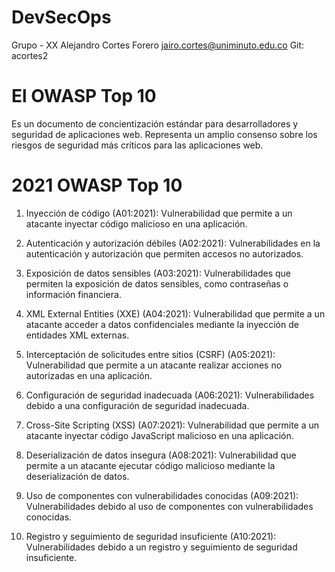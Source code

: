 # DevSecOps
Grupo - XX
Alejandro Cortes Forero
jairo.cortes@uniminuto.edu.co
Git: acortes2


# El OWASP Top 10 
Es un documento de concientización estándar para desarrolladores y seguridad de aplicaciones web. Representa un amplio consenso sobre los riesgos de seguridad más críticos para las aplicaciones web.

# 2021 OWASP Top 10

1. Inyección de código (A01:2021): Vulnerabilidad que permite a un atacante inyectar código malicioso en una aplicación.

2. Autenticación y autorización débiles (A02:2021): Vulnerabilidades en la autenticación y autorización que permiten accesos no autorizados.

3. Exposición de datos sensibles (A03:2021): Vulnerabilidades que permiten la exposición de datos sensibles, como contraseñas o información financiera.

4. XML External Entities (XXE) (A04:2021): Vulnerabilidad que permite a un atacante acceder a datos confidenciales mediante la inyección de entidades XML externas.

5. Interceptación de solicitudes entre sitios (CSRF) (A05:2021): Vulnerabilidad que permite a un atacante realizar acciones no autorizadas en una aplicación.

6. Configuración de seguridad inadecuada (A06:2021): Vulnerabilidades debido a una configuración de seguridad inadecuada.

7. Cross-Site Scripting (XSS) (A07:2021): Vulnerabilidad que permite a un atacante inyectar código JavaScript malicioso en una aplicación.

8. Deserialización de datos insegura (A08:2021): Vulnerabilidad que permite a un atacante ejecutar código malicioso mediante la deserialización de datos.

9. Uso de componentes con vulnerabilidades conocidas (A09:2021): Vulnerabilidades debido al uso de componentes con vulnerabilidades conocidas.

10. Registro y seguimiento de seguridad insuficiente (A10:2021): Vulnerabilidades debido a un registro y seguimiento de seguridad insuficiente.
